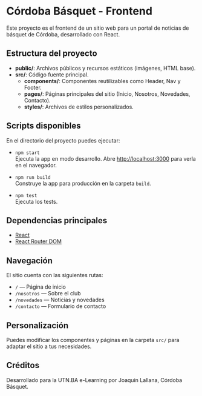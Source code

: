 
# Córdoba Básquet - Frontend

Este proyecto es el frontend de un sitio web para un portal de noticias de básquet de Córdoba, desarrollado con React.

## Estructura del proyecto

- **public/**: Archivos públicos y recursos estáticos (imágenes, HTML base).
- **src/**: Código fuente principal.
  - **components/**: Componentes reutilizables como Header, Nav y Footer.
  - **pages/**: Páginas principales del sitio (Inicio, Nosotros, Novedades, Contacto).
  - **styles/**: Archivos de estilos personalizados.

## Scripts disponibles

En el directorio del proyecto puedes ejecutar:

- `npm start`  
  Ejecuta la app en modo desarrollo. Abre [http://localhost:3000](http://localhost:3000) para verla en el navegador.

- `npm run build`  
  Construye la app para producción en la carpeta `build`.

- `npm test`  
  Ejecuta los tests.

## Dependencias principales

- [React](https://reactjs.org/)
- [React Router DOM](https://reactrouter.com/)

## Navegación

El sitio cuenta con las siguientes rutas:
- `/` — Página de inicio
- `/nosotros` — Sobre el club
- `/novedades` — Noticias y novedades
- `/contacto` — Formulario de contacto

## Personalización

Puedes modificar los componentes y páginas en la carpeta `src/` para adaptar el sitio a tus necesidades.

## Créditos

Desarrollado para la UTN.BA e-Learning por Joaquin Lallana, Córdoba Básquet.
